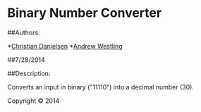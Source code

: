 Binary Number Converter
======================

##Authors:

*[Christian Danielsen](https://github.com/cdanielsen)
*[Andrew Westling](https://github.com/expandrew)

##7/28/2014

##Description:

Converts an input in binary ("11110") into a decimal number (30).

Copyright © 2014
